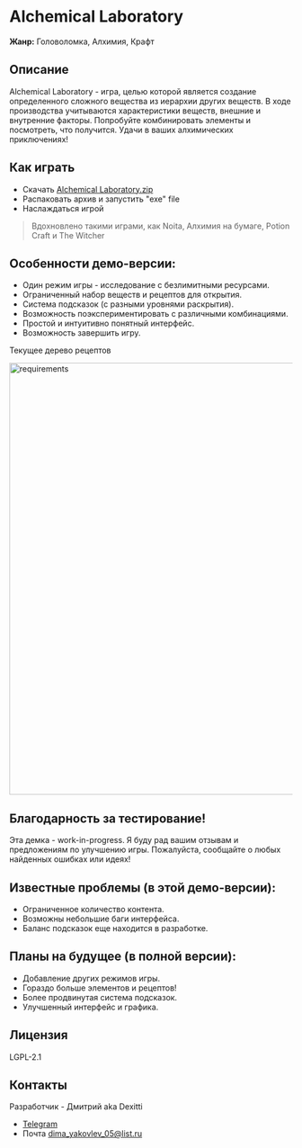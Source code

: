 # Alchemical Laboratory
**Жанр:** Головоломка, Алхимия, Крафт
## Описание
Alchemical Laboratory - игра, целью которой является создание определенного сложного вещества из иерархии других веществ. В ходе производства учитываются характеристики веществ, внешние и внутренние факторы. Попробуйте комбинировать элементы и посмотреть, что получится. Удачи в ваших алхимических приключениях!

## Как играть
- Скачать  [Alchemical Laboratory.zip](https://github.com/user-attachments/files/19833231/Alchemical.Laboratory.zip)
- Распаковать архив и запустить "exe" file
- Наслаждаться игрой

>Вдохновлено такими играми, как Noita, Алхимия на бумаге, Potion Craft и The Witcher

## Особенности демо-версии:
- Один режим игры - исследование с безлимитными ресурсами.
- Ограниченный набор веществ и рецептов для открытия.
- Система подсказок (с разными уровнями раскрытия).
- Возможность поэкспериментировать с различными комбинациями.
- Простой и интуитивно понятный интерфейс.
- Возможность завершить игру.

Текущее дерево рецептов

<img width="768" alt="requirements" src="https://github.com/user-attachments/assets/1c3de363-2d45-4ac3-99d9-9e1333e08f05"/>

## Благодарность за тестирование!
Эта демка - work-in-progress. Я буду рад вашим отзывам и предложениям по улучшению игры. Пожалуйста, сообщайте о любых найденных ошибках или идеях!
## Известные проблемы (в этой демо-версии):
- Ограниченное количество контента.
- Возможны небольшие баги интерфейса.
- Баланс подсказок еще находится в разработке.
## Планы на будущее (в полной версии):
- Добавление других режимов игры.
- Гораздо больше элементов и рецептов!
- Более продвинутая система подсказок.
- Улучшенный интерфейс и графика.

## Лицензия
LGPL-2.1
## Контакты
Разработчик - Дмитрий aka Dexitti
- [Telegram](https://t.me/Dexitti)
- Почта dima_yakovlev_05@list.ru
